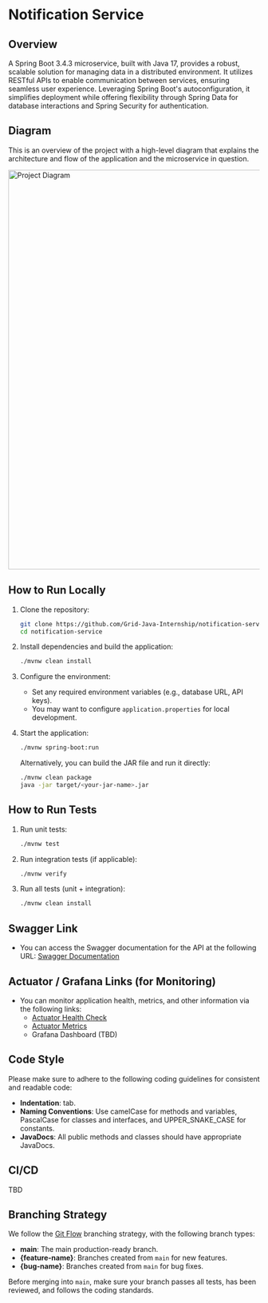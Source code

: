 # Notification Service

## Overview

A Spring Boot 3.4.3 microservice, built with Java 17, provides a robust, scalable solution for managing data in a distributed environment.
It utilizes RESTful APIs to enable communication between services, ensuring seamless user experience.
Leveraging Spring Boot's autoconfiguration, it simplifies deployment while offering flexibility through Spring Data for database interactions and Spring Security for authentication.

## Diagram
This is an overview of the project with a high-level diagram that explains the architecture and flow of the application and the microservice in question.

<img src="https://i.ibb.co/ynqCxv0f/Final-Class-Diagram.png" alt="Project Diagram" width="800"/>

## How to Run Locally

1. Clone the repository:
    ```bash
    git clone https://github.com/Grid-Java-Internship/notification-service
    cd notification-service
    ```

2. Install dependencies and build the application:
    ```bash
    ./mvnw clean install
    ```

3. Configure the environment:
    - Set any required environment variables (e.g., database URL, API keys).
    - You may want to configure `application.properties` for local development.

4. Start the application:
    ```bash
    ./mvnw spring-boot:run
    ```
   Alternatively, you can build the JAR file and run it directly:
    ```bash
    ./mvnw clean package
    java -jar target/<your-jar-name>.jar
    ```

## How to Run Tests

1. Run unit tests:
    ```bash
    ./mvnw test
    ```

2. Run integration tests (if applicable):
    ```bash
    ./mvnw verify
    ```

3. Run all tests (unit + integration):
    ```bash
    ./mvnw clean install
    ```

## Swagger Link

- You can access the Swagger documentation for the API at the following URL:
  [Swagger Documentation](http://localhost:8080/swagger-ui.html)

## Actuator / Grafana Links (for Monitoring)

- You can monitor application health, metrics, and other information via the following links:
    - [Actuator Health Check](http://localhost:8080/actuator/health)
    - [Actuator Metrics](http://localhost:8080/actuator/metrics)
    - Grafana Dashboard (TBD)

## Code Style

Please make sure to adhere to the following coding guidelines for consistent and readable code:

- **Indentation**: tab.
- **Naming Conventions**: Use camelCase for methods and variables, PascalCase for classes and interfaces, and UPPER_SNAKE_CASE for constants.
- **JavaDocs**: All public methods and classes should have appropriate JavaDocs.

## CI/CD

TBD

## Branching Strategy

We follow the [Git Flow](https://www.atlassian.com/git/tutorials/comparing-workflows/gitflow-workflow) branching strategy, with the following branch types:

- **main**: The main production-ready branch.
- **{feature-name}**: Branches created from `main` for new features.
- **{bug-name}**: Branches created from `main` for bug fixes.

Before merging into `main`, make sure your branch passes all tests, has been reviewed, and follows the coding standards.